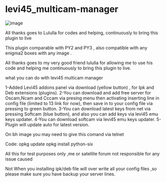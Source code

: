 # levi45_multicam-manager

<img src="https://i.ibb.co/1Mjv0jx/image.png" alt="image" border="0">

All thanks goes to Lululla for codes and helping, continuously to bring this plugin to live

This plugin comparable with PY2 and PY3 , also compatible with any enigma2 boxes with any image .

All thanks goes to my very good friend lululla for allowing me to use his code and helping me continuously to bring this plugin to live.

what you can do with levi45 multicam manager

1-Added Levi45 addons panel via download (yellow button) , for Ipk and Deb extensions (plugins).
2-You can download and add free server for Oscam,Ncam and Cccam via presing menu then activating inserting line in config file (limited to 13 link for now), then save in to your config file via pressing to green button.
3-You can download latest keys from net via pressing Softcam (blue button), and also you can add keys via levi45 emu keys updater.
4-You can download softcam via levi45 emu keys updater.
5- Plugin will update auto for latest version.

On bh image you may need to give this comand via telnet

Code:
opkg update
opkg install python-six

All this for test purposes only ,me or satellite forum not responsible for any issue caused

Not When you installing ipk/deb file will over write all your config files ,so please make sure you have backup your server lines.
